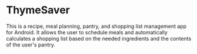 # ThymeSaver

This is a recipe, meal planning, pantry, and shopping list management app for Android.  It allows the user to schedule meals and automatically calculates a shopping list based on the needed ingredients and the contents of the user's pantry.  
